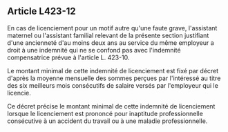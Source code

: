 ## Article L423-12

En cas de licenciement pour un motif autre qu'une faute grave, l'assistant maternel ou l'assistant familial
relevant de la présente section justifiant d'une ancienneté d'au moins deux ans au service du même
employeur a droit à une indemnité qui ne se confond pas avec l'indemnité compensatrice prévue à l'article L.
423-10.

Le montant minimal de cette indemnité de licenciement est fixé par décret d'après la moyenne mensuelle des
sommes perçues par l'intéressé au titre des six meilleurs mois consécutifs de salaire versés par l'employeur
qui le licencie.

Ce décret précise le montant minimal de cette indemnité de licenciement lorsque le licenciement
est prononcé pour inaptitude professionnelle consécutive à un accident du travail ou à une maladie
professionnelle.

